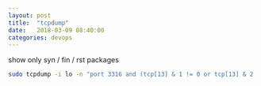```yaml
---
layout: post
title:  "tcpdump"
date:   2018-03-09 08:40:00
categories: devops
---
```


show only syn / fin / rst packages

```bash
sudo tcpdump -i lo -n "port 3316 and (tcp[13] & 1 != 0 or tcp[13] & 2 != 0 or tcp[13] & 4 != 0)"
```

